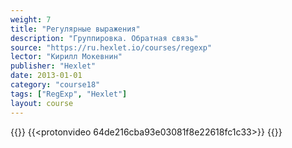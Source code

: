 ```yaml
---
weight: 7
title: "Регулярные выражения"
description: "Группировка. Обратная связь"
source: "https://ru.hexlet.io/courses/regexp"
lector: "Кирилл Мокевнин"
publisher: "Hexlet"
date: 2013-01-01
category: "course18"
tags: ["RegExp", "Hexlet"]
layout: course
---
```

{{<players>}}
    {{<protonvideo 64de216cba93e03081f8e22618fc1c33>}}
{{</players>}}
